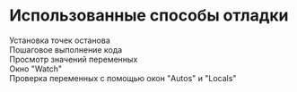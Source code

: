 # Использованные способы отладки
Установка точек останова
<br>Пошаговое выполнение кода
<br>Просмотр значений переменных
<br>Окно "Watch"
<br>Проверка переменных с помощью окон "Autos" и "Locals"
